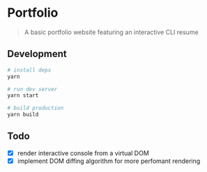 # Portfolio
> A basic portfolio website featuring an interactive CLI resume

## Development
```bash
# install deps
yarn

# run dev server
yarn start

# build production
yarn build
```

## Todo
- [x] render interactive console from a virtual DOM
- [x] implement DOM diffing algorithm for more perfomant rendering